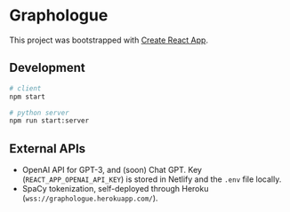# Graphologue

This project was bootstrapped with [Create React App](https://github.com/facebook/create-react-app).

## Development

```bash
# client
npm start

# python server
npm run start:server
```

## External APIs

- OpenAI API for GPT-3, and (soon) Chat GPT. Key (`REACT_APP_OPENAI_API_KEY`) is stored in Netlify and the `.env` file locally.
- SpaCy tokenization, self-deployed through Heroku (`wss://graphologue.herokuapp.com/`).
